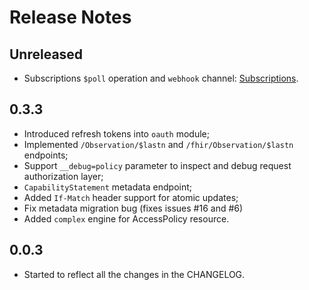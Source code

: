 # Release Notes

## Unreleased

* Subscriptions `$poll` operation and `webhook` channel: [Subscriptions](api/subscriptions.md).

## 0.3.3

* Introduced refresh tokens into `oauth` module;
* Implemented `/Observation/$lastn` and `/fhir/Observation/$lastn` endpoints;
* Support `__debug=policy` parameter to inspect and debug request authorization layer;
* `CapabilityStatement` metadata endpoint;
* Added `If-Match` header support for atomic updates;
* Fix metadata migration bug \(fixes issues \#16 and \#6\)
* Added `complex` engine for AccessPolicy resource.

## 0.0.3

* Started to reflect all the changes in the CHANGELOG.

